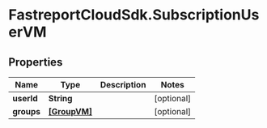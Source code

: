 # FastreportCloudSdk.SubscriptionUserVM

## Properties

Name | Type | Description | Notes
------------ | ------------- | ------------- | -------------
**userId** | **String** |  | [optional] 
**groups** | [**[GroupVM]**](GroupVM.md) |  | [optional] 


